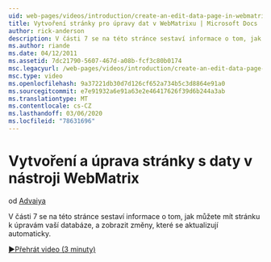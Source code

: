 ```yaml
---
uid: web-pages/videos/introduction/create-an-edit-data-page-in-webmatrix
title: Vytvoření stránky pro úpravy dat v WebMatrixu | Microsoft Docs
author: rick-anderson
description: V části 7 se na této stránce sestaví informace o tom, jak můžete mít stránku k úpravám vaší databáze, a zobrazit změny, které se aktualizují automaticky.
ms.author: riande
ms.date: 04/12/2011
ms.assetid: 7dc21790-5607-467d-a08b-fcf3c80b0174
msc.legacyurl: /web-pages/videos/introduction/create-an-edit-data-page-in-webmatrix
msc.type: video
ms.openlocfilehash: 9a37221db30d7d126cf652a734b5c3d8864e91a0
ms.sourcegitcommit: e7e91932a6e91a63e2e46417626f39d6b244a3ab
ms.translationtype: MT
ms.contentlocale: cs-CZ
ms.lasthandoff: 03/06/2020
ms.locfileid: "78631696"
---
```

# <a name="create-an-edit-data-page-in-webmatrix"></a>Vytvoření a úprava stránky s daty v nástroji WebMatrix

od [Advaiya](https://twitter.com/Advaiyasolns)

V části 7 se na této stránce sestaví informace o tom, jak můžete mít stránku k úpravám vaší databáze, a zobrazit změny, které se aktualizují automaticky.

[&#9654;Přehrát video (3 minuty)](https://channel9.msdn.com/Blogs/ASP-NET-Site-Videos/create-an-edit-data-page-in-webmatrix)
